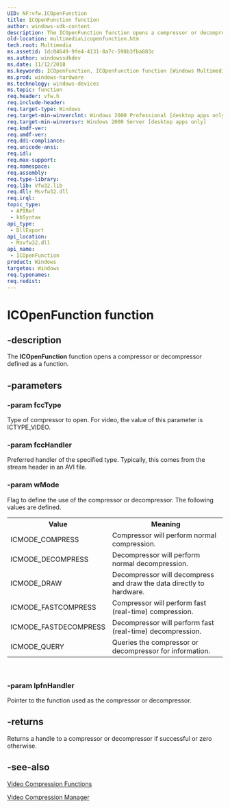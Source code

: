```yaml
---
UID: NF:vfw.ICOpenFunction
title: ICOpenFunction function
author: windows-sdk-content
description: The ICOpenFunction function opens a compressor or decompressor defined as a function.
old-location: multimedia\icopenfunction.htm
tech.root: Multimedia
ms.assetid: 1dc04649-9fe4-4131-8a7c-598b3fba883c
ms.author: windowssdkdev
ms.date: 11/12/2018
ms.keywords: ICOpenFunction, ICOpenFunction function [Windows Multimedia], _win32_ICOpenFunction, multimedia.icopenfunction, vfw/ICOpenFunction
ms.prod: windows-hardware
ms.technology: windows-devices
ms.topic: function
req.header: vfw.h
req.include-header: 
req.target-type: Windows
req.target-min-winverclnt: Windows 2000 Professional [desktop apps only]
req.target-min-winversvr: Windows 2000 Server [desktop apps only]
req.kmdf-ver: 
req.umdf-ver: 
req.ddi-compliance: 
req.unicode-ansi: 
req.idl: 
req.max-support: 
req.namespace: 
req.assembly: 
req.type-library: 
req.lib: Vfw32.lib
req.dll: Msvfw32.dll
req.irql: 
topic_type:
 - APIRef
 - kbSyntax
api_type:
 - DllExport
api_location:
 - Msvfw32.dll
api_name:
 - ICOpenFunction
product: Windows
targetos: Windows
req.typenames: 
req.redist: 
---
```


# ICOpenFunction function


## -description



The <b>ICOpenFunction</b> function opens a compressor or decompressor defined as a function.




## -parameters




### -param fccType

Type of compressor to open. For video, the value of this parameter is ICTYPE_VIDEO.


### -param fccHandler

Preferred handler of the specified type. Typically, this comes from the stream header in an AVI file.


### -param wMode

Flag to define the use of the compressor or decompressor. The following values are defined.

<table>
<tr>
<th>Value
                </th>
<th>Meaning
                </th>
</tr>
<tr>
<td>ICMODE_COMPRESS</td>
<td>Compressor will perform normal compression.</td>
</tr>
<tr>
<td>ICMODE_DECOMPRESS</td>
<td>Decompressor will perform normal decompression.</td>
</tr>
<tr>
<td>ICMODE_DRAW</td>
<td>Decompressor will decompress and draw the data directly to hardware.</td>
</tr>
<tr>
<td>ICMODE_FASTCOMPRESS</td>
<td>Compressor will perform fast (real-time) compression.</td>
</tr>
<tr>
<td>ICMODE_FASTDECOMPRESS</td>
<td>Decompressor will perform fast (real-time) decompression.</td>
</tr>
<tr>
<td>ICMODE_QUERY</td>
<td>Queries the compressor or decompressor for information.</td>
</tr>
</table>
 


### -param lpfnHandler

Pointer to the function used as the compressor or decompressor.


## -returns



Returns a handle to a compressor or decompressor if successful or zero otherwise.




## -see-also




<a href="https://msdn.microsoft.com/193961a5-b882-4769-bce7-a53d625fc9dd">Video Compression Functions</a>



<a href="https://msdn.microsoft.com/df876309-68d3-43a3-9d83-6fdb8f345fdc">Video Compression Manager</a>
 

 

